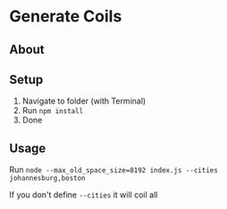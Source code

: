 # Generate Coils
## About

## Setup
1. Navigate to folder (with Terminal)
2. Run `npm install`
3. Done

## Usage
Run `node --max_old_space_size=8192 index.js --cities johannesburg,boston`

If you don't define `--cities` it will coil all